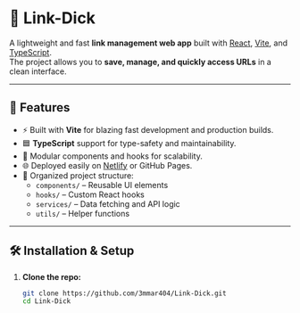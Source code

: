 # 🔗 Link-Dick

A lightweight and fast **link management web app** built with [React](https://react.dev/), [Vite](https://vitejs.dev/), and [TypeScript](https://www.typescriptlang.org/).  
The project allows you to **save, manage, and quickly access URLs** in a clean interface.

---

## 🚀 Features
- ⚡ Built with **Vite** for blazing fast development and production builds.
- 🟦 **TypeScript** support for type-safety and maintainability.
- 🎨 Modular components and hooks for scalability.
- 🌐 Deployed easily on [Netlify](https://www.netlify.com/) or GitHub Pages.
- 📂 Organized project structure:
  - `components/` – Reusable UI elements
  - `hooks/` – Custom React hooks
  - `services/` – Data fetching and API logic
  - `utils/` – Helper functions

---

## 🛠️ Installation & Setup

1. **Clone the repo:**
   ```bash
   git clone https://github.com/3mmar404/Link-Dick.git
   cd Link-Dick
